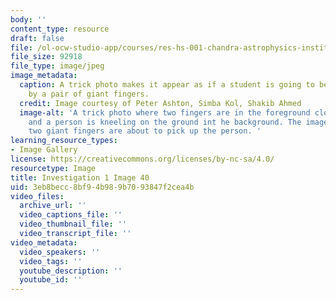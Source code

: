 ```yaml
---
body: ''
content_type: resource
draft: false
file: /ol-ocw-studio-app/courses/res-hs-001-chandra-astrophysics-institute/mithfh_chandra_inv1_trck2.jpg
file_size: 92918
file_type: image/jpeg
image_metadata:
  caption: A trick photo makes it appear as if a student is going to be picked up
    by a pair of giant fingers.
  credit: Image courtesy of Peter Ashton, Simba Kol, Shakib Ahmed
  image-alt: 'A trick photo where two fingers are in the foreground close to the camera,
    and a person is kneeling on the ground int he background. The image looks as if
    two giant fingers are about to pick up the person. '
learning_resource_types:
- Image Gallery
license: https://creativecommons.org/licenses/by-nc-sa/4.0/
resourcetype: Image
title: Investigation 1 Image 40
uid: 3eb8becc-8bf9-4b98-9b70-93847f2cea4b
video_files:
  archive_url: ''
  video_captions_file: ''
  video_thumbnail_file: ''
  video_transcript_file: ''
video_metadata:
  video_speakers: ''
  video_tags: ''
  youtube_description: ''
  youtube_id: ''
---
```

